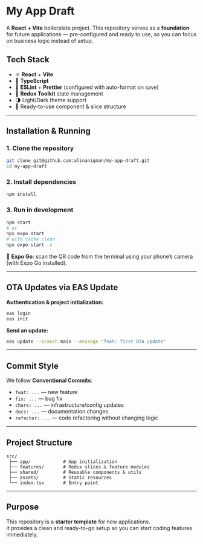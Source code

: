 # My App Draft

A **React + Vite** boilerplate project. This repository serves as a **foundation** for future applications — pre-configured and ready to use, so you can focus on business logic instead of setup.

## Tech Stack

- ⚛️ **React** + **Vite**  
- 📘 **TypeScript**  
- 🎨 **ESLint** + **Prettier** (configured with auto-format on save) 
- 📂 **Redux Toolkit** state management  
- 🌗 Light/Dark theme support  
- 📱 Ready-to-use component & slice structure  

---

## Installation & Running

### 1. Clone the repository
```bash
git clone git@github.com:alinanigman/my-app-draft.git
cd my-app-draft
```

### 2. Install dependencies
```bash
npm install
```

### 3. Run in development
```bash
npm start
# or
npx expo start
# with cache clean
npx expo start -c
```

📱 **Expo Go**: scan the QR code from the terminal using your phone’s camera (with Expo Go installed).  

---

## OTA Updates via EAS Update

**Authentication & project initialization:**
```bash
eas login
eas init
```

**Send an update:**
```bash
eas update --branch main --message "feat: first OTA update"
```

---

## Commit Style

We follow **Conventional Commits**:

- `feat: ...` — new feature  
- `fix: ...` — bug fix  
- `chore: ...` — infrastructure/config updates  
- `docs: ...` — documentation changes  
- `refactor: ...` — code refactoring without changing logic  

---

## Project Structure

```
src/
 ├── app/            # App initialization
 ├── features/       # Redux slices & feature modules
 ├── shared/         # Reusable components & utils
 ├── assets/         # Static resources
 └── index.tsx       # Entry point
```

---

## Purpose

This repository is a **starter template** for new applications.  
It provides a clean and ready-to-go setup so you can start coding features immediately.
